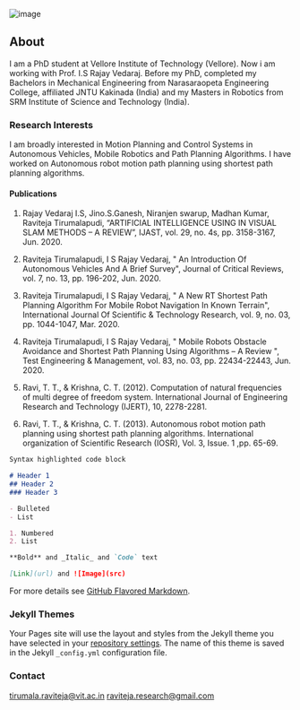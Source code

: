 ![image](https://storage.ning.com/topology/rest/1.0/file/get/8000292501?profile=RESIZE_710x&width=184&height=184&crop=1%3A1)

## About

I am a PhD student at Vellore Institute of Technology (Vellore). Now i am working with Prof. I.S Rajay Vedaraj. Before my PhD, completed my Bachelors in Mechanical Engineering from Narasaraopeta Engineering College, affiliated JNTU Kakinada (India) and my Masters in Robotics from SRM Institute of Science and Technology (India).

### Research Interests

I am broadly interested in Motion Planning and Control Systems in Autonomous Vehicles, Mobile Robotics and Path Planning Algorithms. I have worked on Autonomous robot motion path planning using shortest path planning algorithms. 

#### Publications

1. Rajay Vedaraj I.S, Jino.S.Ganesh, Niranjen swarup, Madhan Kumar, Raviteja Tirumalapudi, “ARTIFICIAL INTELLIGENCE USING IN VISUAL SLAM METHODS – A REVIEW”, IJAST, vol. 29, no. 4s, pp. 3158-3167, Jun. 2020.

2. Raviteja Tirumalapudi, I S Rajay Vedaraj, " An Introduction Of Autonomous Vehicles And A Brief Survey", Journal of Critical Reviews, vol. 7, no. 13, pp. 196-202, Jun. 2020. 

3. Raviteja Tirumalapudi, I S Rajay Vedaraj, " A New RT Shortest Path Planning Algorithm For Mobile Robot Navigation In Known Terrain", International Journal Of Scientific & Technology Research, vol. 9, no. 03, pp. 1044-1047, Mar. 2020.

4. Raviteja Tirumalapudi, I S Rajay Vedaraj, " Mobile Robots Obstacle Avoidance and Shortest Path Planning Using Algorithms – A Review ", Test Engineering & Management, vol. 83, no. 03, pp. 22434-22443, Jun. 2020.

5. Ravi, T. T., & Krishna, C. T. (2012). Computation of natural frequencies of multi degree of freedom system. International Journal of Engineering Research and Technology (IJERT), 10, 2278-2281.

6. Ravi, T. T., & Krishna, C. T. (2013). Autonomous robot motion path planning using shortest path planning algorithms. International organization of Scientific Research (IOSR), Vol. 3, Issue. 1 ,pp. 65-69.



```markdown
Syntax highlighted code block

# Header 1
## Header 2
### Header 3

- Bulleted
- List

1. Numbered
2. List

**Bold** and _Italic_ and `Code` text

[Link](url) and ![Image](src)
```

For more details see [GitHub Flavored Markdown](https://guides.github.com/features/mastering-markdown/).

### Jekyll Themes

Your Pages site will use the layout and styles from the Jekyll theme you have selected in your [repository settings](https://github.com/Raviteja-T/My-Profile/settings). The name of this theme is saved in the Jekyll `_config.yml` configuration file.

### Contact

tirumala.raviteja@vit.ac.in
raviteja.research@gmail.com
